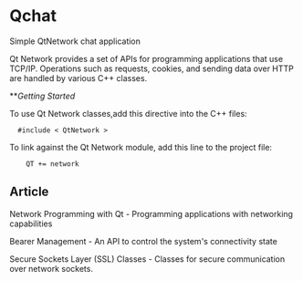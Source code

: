 # Qchat
Simple QtNetwork chat application

Qt Network provides a set of APIs for programming applications that use TCP/IP. Operations such as requests, cookies, and sending data over HTTP are handled by various C++ classes.

**_Getting Started_

To use Qt Network classes,add this directive into the C++ files:

``` 
  #include < QtNetwork > 
```

To link against the Qt Network module, add this line to the project file:

``` 
    QT += network 
```

## Article

Network Programming with Qt - Programming applications with networking capabilities


Bearer Management - An API to control the system's connectivity state


Secure Sockets Layer (SSL) Classes - Classes for secure communication over network sockets.
